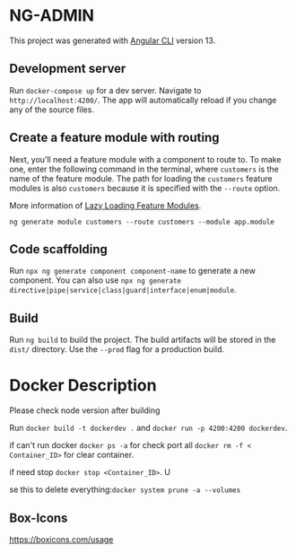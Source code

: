 # NG-ADMIN

This project was generated with [Angular CLI](https://github.com/angular/angular-cli) version 13.

## Development server

Run `docker-compose up` for a dev server. Navigate to `http://localhost:4200/`. The app will automatically reload if you change any of the source files.

## Create a feature module with routing
Next, you’ll need a feature module with a component to route to. To make one, enter the following command in the terminal, where `customers` is the name of the feature module. The path for loading the `customers` feature modules is also `customers` because it is specified with the `--route` option.

More information of [Lazy Loading Feature Modules](https://angular.io/guide/lazy-loading-ngmodules).

```
ng generate module customers --route customers --module app.module
```

## Code scaffolding

Run `npx ng generate component component-name` to generate a new component. You can also use `npx ng generate directive|pipe|service|class|guard|interface|enum|module`.

## Build

Run `ng build` to build the project. The build artifacts will be stored in the `dist/` directory. Use the `--prod` flag for a production build.

# Docker Description
Please check node version after building
    
Run `docker build -t dockerdev .` and `docker run -p 4200:4200 dockerdev`.

if can't run docker `docker ps -a` for check port all `docker rm -f < Container_ID>` for clear container.

if need stop `docker stop <Container_ID>`. U

se this to delete everything:`docker system prune -a --volumes`

## Box-Icons
https://boxicons.com/usage

